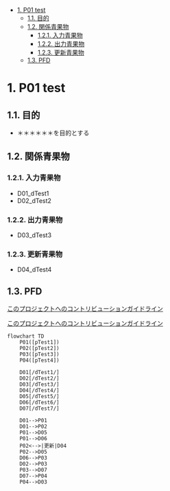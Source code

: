 
- [1. P01 test](#1-p01-test)
  - [1.1. 目的](#11-目的)
  - [1.2. 関係青果物](#12-関係青果物)
    - [1.2.1. 入力青果物](#121-入力青果物)
    - [1.2.2. 出力青果物](#122-出力青果物)
    - [1.2.3. 更新青果物](#123-更新青果物)
  - [1.3. PFD](#13-pfd)

# 1. P01 test

## 1.1. 目的

- ＊＊＊＊＊＊を目的とする

## 1.2. 関係青果物

### 1.2.1. 入力青果物

- D01_dTest1
- D02_dTest2

### 1.2.2. 出力青果物

- D03_dTest3

### 1.2.3. 更新青果物

- D04_dTest4

## 1.3. PFD

[このプロジェクトへのコントリビューションガイドライン](/D01_dTest1.md)

[このプロジェクトへのコントリビューションガイドライン](D01_dTest1.md)

```mermaid
flowchart TD
    P01([pTest1])
    P02([pTest2])
    P03([pTest3])
    P04([pTest4])

    D01[/dTest1/]
    D02[/dTest2/]
    D03[/dTest3/]
    D04[/dTest4/]
    D05[/dTest5/]
    D06[/dTest6/]
    D07[/dTest7/]

    D01-->P01
    D01-->P02
    P01-->D05
    P01-->D06
    P02<-->|更新|D04
    P02-->D05
    D06-->P03
    D02-->P03
    P03-->D07
    D07-->P04
    P04-->D03

```
